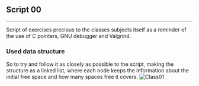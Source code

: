 ## Script 00
------------
Script of exercises precious to the classes subjects itself as a reminder of the use of C pointers, GNU debugger and Valgrind.

### Used data structure
So to try and follow it as closely as possible to the script, making the structure as a linked list, where each node keeps the information about the initial free space and how many spaces free it covers.
![Class01](https://github.com/Pirata156/Operating-Systems/tree/master/Images/guiao00-structuintvcode.png "struct intv")
